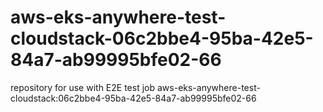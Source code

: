 # aws-eks-anywhere-test-cloudstack-06c2bbe4-95ba-42e5-84a7-ab99995bfe02-66
repository for use with E2E test job aws-eks-anywhere-test-cloudstack:06c2bbe4-95ba-42e5-84a7-ab99995bfe02-66
